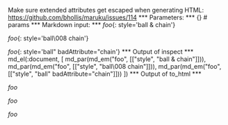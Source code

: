 Make sure extended attributes get escaped when generating HTML: https://github.com/bhollis/maruku/issues/114
*** Parameters: ***
{} # params
*** Markdown input: ***
*foo*{: style='ball & chain'}

*foo*{: style='ball\008 chain'}

*foo*{: style='ball\" badAttribute=\"chain'}
*** Output of inspect ***
md_el(:document, [
  md_par(md_em("foo", [["style", "ball & chain"]])),
  md_par(md_em("foo", [["style", "ball\\008 chain"]])),
  md_par(md_em("foo", [["style", "ball\" badAttribute=\"chain"]]))
])
*** Output of to_html ***
<p><em style="ball &amp; chain">foo</em>
</p>
<p><em style="ball\008 chain">foo</em>
</p>
<p><em style="ball&quot; badAttribute=&quot;chain">foo</em>
</p>
